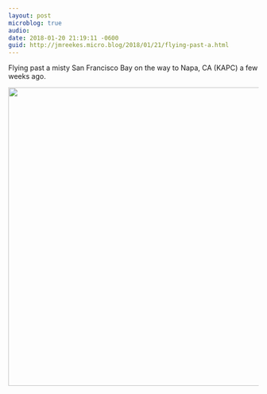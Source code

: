 ```yaml
---
layout: post
microblog: true
audio: 
date: 2018-01-20 21:19:11 -0600
guid: http://jmreekes.micro.blog/2018/01/21/flying-past-a.html
---
```

Flying past a misty San Francisco Bay on the way to Napa, CA (KAPC) a few weeks ago. 

<img src="http://www.jmreekes.com/uploads/2018/e82d249796.jpg" width="600" height="600" />
